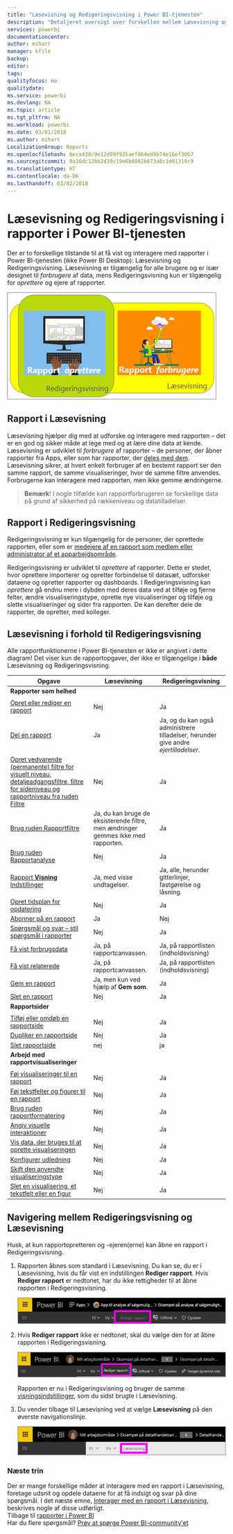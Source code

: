 ```yaml
---
title: "Læsevisning og Redigeringsvisning i Power BI-tjenesten"
description: "Detaljeret oversigt over forskellen mellem Læsevisning og Redigeringsvisning for rapporter i Power BI-tjenesten"
services: powerbi
documentationcenter: 
author: mihart
manager: kfile
backup: 
editor: 
tags: 
qualityfocus: no
qualitydate: 
ms.service: powerbi
ms.devlang: NA
ms.topic: article
ms.tgt_pltfrm: NA
ms.workload: powerbi
ms.date: 03/01/2018
ms.author: mihart
LocalizationGroup: Reports
ms.openlocfilehash: 6eca438c9e12d99f925aef864ed9b74e16ef30b7
ms.sourcegitcommit: 0a16dc12bb2d39c19e6b0002b673a8c1d81319c9
ms.translationtype: HT
ms.contentlocale: da-DK
ms.lasthandoff: 03/02/2018
---
```

# <a name="reading-view-and-editing-view-in-power-bi-service-reports"></a>Læsevisning og Redigeringsvisning i rapporter i Power BI-tjenesten
Der er to forskellige tilstande til at få vist og interagere med rapporter i Power BI-tjenesten (ikke Power BI Desktop): Læsevisning og Redigeringsvisning. Læsevisning er tilgængelig for alle brugere og er især designet til *forbrugere* af data, mens Redigeringsvisning kun er tilgængelig for *oprettere* og ejere af rapporter. 

![Kunst af rapportoprettere og rapportforbrugere](media/service-reading-view-and-editing-view/power-bi-creators-consumers.png)

## <a name="report-reading-view"></a>Rapport i Læsevisning

 Læsevisning hjælper dig med at udforske og interagere med rapporten – det er en god og sikker måde at lege med og at lære dine data at kende. Læsevisning er udviklet til *forbrugere* af rapporter – de personer, der åbner rapporter fra Apps, eller som har rapporter, der [deles med dem](service-share-dashboards.md). Læsevisning sikrer, at hvert enkelt forbruger af en bestemt rapport ser den samme rapport, de samme visualiseringer, hvor de samme filtre anvendes.  Forbrugerne kan interagere med rapporten, men ikke gemme ændringerne.

>**Bemærk**! I nogle tilfælde kan rapportforbrugeren se forskellige data på grund af sikkerhed på rækkeniveau og datatilladelser. 

## <a name="report-editing-view"></a>Rapport i Redigeringsvisning

Redigeringsvisning er kun tilgængelig for de personer, der oprettede rapporten, eller som er [medejere af en rapport som medlem eller administrator af et apparbejdsområde](service-create-distribute-apps.md).

Redigeringsvisning er udviklet til *oprettere* af rapporter. Dette er stedet, hvor oprettere importerer og opretter forbindelse til datasæt, udforsker dataene og opretter rapporter og dashboards. I Redigeringsvisning kan *oprettere* gå endnu mere i dybden med deres data ved at tilføje og fjerne felter, ændre visualiseringstype, oprette nye visualiseringer og tilføje og slette visualiseringer og sider fra rapporten. De kan derefter dele de rapporter, de opretter, med kolleger.

## <a name="reading-view-versus-editing-view"></a>Læsevisning i forhold til Redigeringsvisning
Alle rapportfunktionerne i Power BI-tjenesten er ikke er angivet i dette diagram! Det viser kun de rapportopgaver, der ikke er tilgængelige i **både** Læsevisning og Redigeringsvisning. 


|Opgave  | Læsevisning  | Redigeringsvisning |
|-------------------------|-------|-------|
|**Rapporter som helhed**  |
||||
| [Opret eller rediger en rapport](service-report-create-new.md) | Nej  | Ja |
| [Del en rapport](service-share-reports.md)| Ja | Ja, og du kan også administrere tilladelser, herunder give andre *ejertilladelser*. |
| [Opret vedvarende (permanente) filtre for visuelt niveau, detaljeadgangsfiltre, filtre for sideniveau og rapportniveau fra ruden Filtre](power-bi-report-add-filter.md) | Nej  | Ja |
| [Brug ruden Rapportfiltre](power-bi-how-to-report-filter.md) | Ja, du kan bruge de eksisterende filtre, men ændringer gemmes ikke med rapporten. | Ja |
| [Brug ruden Rapportanalyse](service-analytics-pane.md) | Nej | Ja |
| [Rapport **Visning** Indstillinger](power-bi-report-display-settings.md) | Ja, med visse undtagelser. | Ja, alle, herunder gitterlinjer, fastgørelse og låsning. |
| [Opret tidsplan for opdatering](refresh-data.md) | Nej  | Ja |
| [Abonner på en rapport](service-report-subscribe.md) | Ja | Nej |
| [Spørgsmål og svar – stil spørgsmål i rapporter](power-bi-q-and-a.md) | Nej  | Ja |
| [Få vist forbrugsdata ](service-usage-metrics.md) | Ja, på rapportcanvassen. | Ja, på rapportlisten (indholdsvisning) |
| [Få vist relaterede](service-related-content.md) | Ja, på rapportcanvassen. | Ja, på rapportlisten (indholdsvisning) |
| [Gem en rapport](service-report-save.md) | Ja, men kun ved hjælp af **Gem som**. | Ja |
| [Slet en rapport](service-delete.md) | Nej  | Ja |
|**Rapportsider** |
||||
| [Tilføj eller omdøb en rapportside](power-bi-report-add-page.md)  | Nej  | Ja  |
| [Dupliker en rapportside](power-bi-report-copy-paste-page.md) | Nej  | Ja |
| [Slet rapportside](service-delete.md) | nej | ja |
|**Arbejd med rapportvisualiseringer**|
||||
| [Føj visualiseringer til en rapport](power-bi-report-add-visualizations-i.md) | Nej  | Ja |
| [Føj tekstfelter og figurer til en rapport](power-bi-reports-add-text-and-shapes.md) | Nej  | Ja |
| [Brug ruden rapportformatering](service-the-report-editor-take-a-tour.md) | Nej | Ja |
| [Angiv visuelle interaktioner](service-reports-visual-interactions.md) | Nej  | Ja |
| [Vis data, der bruges til at oprette visualiseringen](service-reports-show-data.md) | Nej  | Ja |
| [Konfigurer udledning](power-bi-visualization-drill-down.md) | Nej  | Ja |
| [Skift den anvendte visualiseringstype](power-bi-report-change-visualization-type.md) | Nej | Ja|
| [Slet en visualisering, et tekstfelt eller en figur](service-delete.md)| Nej | Ja |


## <a name="navigating-between-editing-view-and-reading-view"></a>Navigering mellem Redigeringsvisning og Læsevisning
Husk, at kun rapportopretteren og -ejeren(erne) kan åbne en rapport i Redigeringsvisning.

1. Rapporten åbnes som standard i Læsevisning. Du kan se, du er i Læsevisning, hvis du får vist en indstillingen **Rediger rapport**. Hvis **Rediger rapport** er nedtonet, har du ikke rettigheder til at åbne rapporten i Redigeringsvisning.

   ![Rediger rapport er nedtonet](media/service-reading-view-and-editing-view/power-bi-edit-report-grey.png)

2. Hvis **Rediger rapport** ikke er nedtonet, skal du vælge den for at åbne rapporten i Redigeringsvisning. 
   
   ![Indstillingen Rediger rapport](media/service-reading-view-and-editing-view/power-bi-edit-report.png)
   
   Rapporten er nu i Redigeringsvisning og bruger de samme [visningsindstillinger](power-bi-report-display-settings.md), som du sidst brugte i Læsevisning.

2. Du vender tilbage til Læsevisning ved at vælge **Læsevisning** på den øverste navigationslinje.
   
    ![Indstillingen Læsevisning](media/service-reading-view-and-editing-view/power-bi-reading-view.png)



### <a name="next-steps"></a>Næste trin
Der er mange forskellige måder at interagere med en rapport i Læsevisning, foretage udsnit og opdele dataene for at få indsigt og svar på dine spørgsmål.  I det næste emne, [Interager med en rapport i Læsevisning](service-interact-with-a-report-in-editing-view.md), beskrives nogle af disse udførligt.    
Tilbage til [rapporter i Power BI](service-reports.md)    
Har du flere spørgsmål? [Prøv at spørge Power BI-community'et](http://community.powerbi.com/) 

